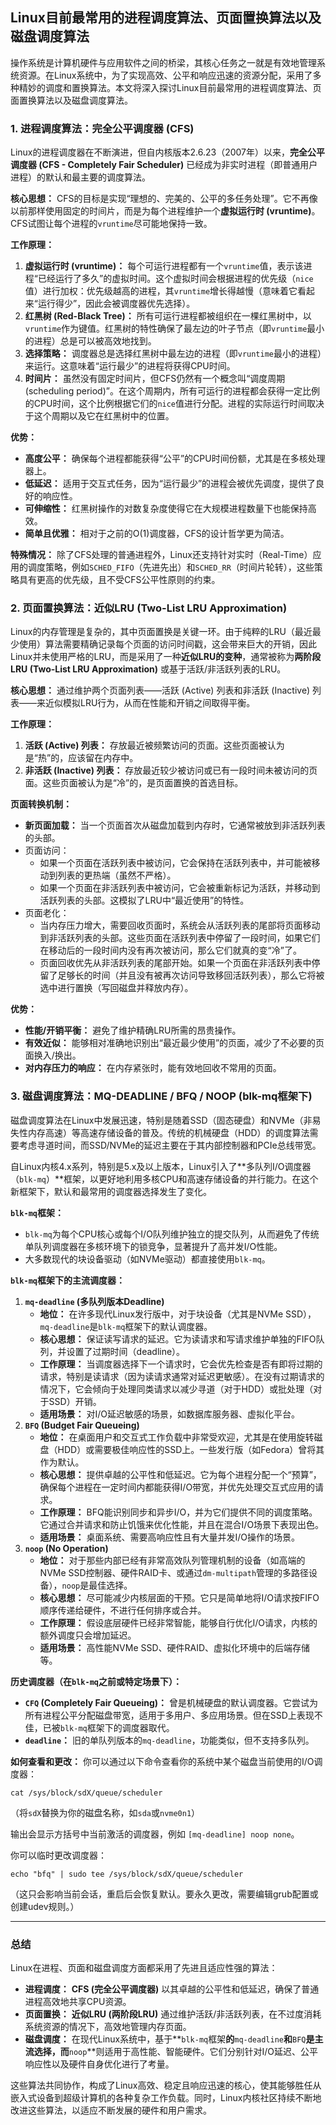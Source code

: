 ## Linux目前最常用的进程调度算法、页面置换算法以及磁盘调度算法

操作系统是计算机硬件与应用软件之间的桥梁，其核心任务之一就是有效地管理系统资源。在Linux系统中，为了实现高效、公平和响应迅速的资源分配，采用了多种精妙的调度和置换算法。本文将深入探讨Linux目前最常用的进程调度算法、页面置换算法以及磁盘调度算法。

### 1. 进程调度算法：完全公平调度器 (CFS)

Linux的进程调度器在不断演进，但自内核版本2.6.23（2007年）以来，**完全公平调度器 (CFS - Completely Fair Scheduler)** 已经成为非实时进程（即普通用户进程）的默认和最主要的调度算法。

**核心思想：** CFS的目标是实现“理想的、完美的、公平的多任务处理”。它不再像以前那样使用固定的时间片，而是为每个进程维护一个**虚拟运行时 (vruntime)**。CFS试图让每个进程的`vruntime`尽可能地保持一致。

**工作原理：**

1. **虚拟运行时 (vruntime)：** 每个可运行进程都有一个`vruntime`值，表示该进程“已经运行了多久”的虚拟时间。这个虚拟时间会根据进程的优先级（`nice`值）进行加权：优先级越高的进程，其`vruntime`增长得越慢（意味着它看起来“运行得少”，因此会被调度器优先选择）。
2. **红黑树 (Red-Black Tree)：** 所有可运行进程都被组织在一棵红黑树中，以`vruntime`作为键值。红黑树的特性确保了最左边的叶子节点（即`vruntime`最小的进程）总是可以被高效地找到。
3. **选择策略：** 调度器总是选择红黑树中最左边的进程（即`vruntime`最小的进程）来运行。这意味着“运行最少”的进程将获得CPU时间。
4. **时间片：** 虽然没有固定时间片，但CFS仍然有一个概念叫“调度周期 (scheduling period)”。在这个周期内，所有可运行的进程都会获得一定比例的CPU时间，这个比例根据它们的`nice`值进行分配。进程的实际运行时间取决于这个周期以及它在红黑树中的位置。

**优势：**

- **高度公平：** 确保每个进程都能获得“公平”的CPU时间份额，尤其是在多核处理器上。
- **低延迟：** 适用于交互式任务，因为“运行最少”的进程会被优先调度，提供了良好的响应性。
- **可伸缩性：** 红黑树操作的对数复杂度使得它在大规模进程数量下也能保持高效。
- **简单且优雅：** 相对于之前的O(1)调度器，CFS的设计哲学更为简洁。

**特殊情况：** 除了CFS处理的普通进程外，Linux还支持针对实时（Real-Time）应用的调度策略，例如`SCHED_FIFO`（先进先出）和`SCHED_RR`（时间片轮转），这些策略具有更高的优先级，且不受CFS公平性原则的约束。

### 2. 页面置换算法：近似LRU (Two-List LRU Approximation)

Linux的内存管理是复杂的，其中页面置换是关键一环。由于纯粹的LRU（最近最少使用）算法需要精确记录每个页面的访问时间戳，这会带来巨大的开销，因此Linux并未使用严格的LRU，而是采用了一种**近似LRU的变种**，通常被称为**两阶段LRU (Two-List LRU Approximation)** 或基于活跃/非活跃列表的LRU。

**核心思想：** 通过维护两个页面列表——活跃 (Active) 列表和非活跃 (Inactive) 列表——来近似模拟LRU行为，从而在性能和开销之间取得平衡。

**工作原理：**

1. **活跃 (Active) 列表：** 存放最近被频繁访问的页面。这些页面被认为是“热”的，应该留在内存中。
2. **非活跃 (Inactive) 列表：** 存放最近较少被访问或已有一段时间未被访问的页面。这些页面被认为是“冷”的，是页面置换的首选目标。

**页面转换机制：**

- **新页面加载：** 当一个页面首次从磁盘加载到内存时，它通常被放到非活跃列表的头部。
- 页面访问：
  - 如果一个页面在活跃列表中被访问，它会保持在活跃列表中，并可能被移动到列表的更热端（虽然不严格）。
  - 如果一个页面在非活跃列表中被访问，它会被重新标记为活跃，并移动到活跃列表的头部。这模拟了LRU中“最近使用”的特性。
- 页面老化：
  - 当内存压力增大，需要回收页面时，系统会从活跃列表的尾部将页面移动到非活跃列表的头部。这些页面在活跃列表中停留了一段时间，如果它们在移动后的一段时间内没有再次被访问，那么它们就真的变“冷”了。
  - 页面回收优先从非活跃列表的尾部开始。如果一个页面在非活跃列表中停留了足够长的时间（并且没有被再次访问导致移回活跃列表），那么它将被选中进行置换（写回磁盘并释放内存）。

**优势：**

- **性能/开销平衡：** 避免了维护精确LRU所需的昂贵操作。
- **有效近似：** 能够相对准确地识别出“最近最少使用”的页面，减少了不必要的页面换入/换出。
- **对内存压力的响应：** 在内存紧张时，能有效地回收不常用的页面。

### 3. 磁盘调度算法：MQ-DEADLINE / BFQ / NOOP (blk-mq框架下)

磁盘调度算法在Linux中发展迅速，特别是随着SSD（固态硬盘）和NVMe（非易失性内存高速）等高速存储设备的普及。传统的机械硬盘（HDD）的调度算法需要考虑寻道时间，而SSD/NVMe的延迟主要在于其内部控制器和PCIe总线带宽。

自Linux内核4.x系列，特别是5.x及以上版本，Linux引入了**多队列I/O调度器（`blk-mq`）**框架，以更好地利用多核CPU和高速存储设备的并行能力。在这个新框架下，默认和最常用的调度器选择发生了变化。

**`blk-mq`框架：**

- `blk-mq`为每个CPU核心或每个I/O队列维护独立的提交队列，从而避免了传统单队列调度器在多核环境下的锁竞争，显著提升了高并发I/O性能。
- 大多数现代的块设备驱动（如NVMe驱动）都直接使用`blk-mq`。

**`blk-mq`框架下的主流调度器：**

1. **`mq-deadline` (多队列版本Deadline)**
   - **地位：** 在许多现代Linux发行版中，对于块设备（尤其是NVMe SSD），`mq-deadline`是`blk-mq`框架下的默认调度器。
   - **核心思想：** 保证读写请求的延迟。它为读请求和写请求维护单独的FIFO队列，并设置了过期时间（deadline）。
   - **工作原理：** 当调度器选择下一个请求时，它会优先检查是否有即将过期的请求，特别是读请求（因为读请求通常对延迟更敏感）。在没有过期请求的情况下，它会倾向于处理同类请求以减少寻道（对于HDD）或批处理（对于SSD）开销。
   - **适用场景：** 对I/O延迟敏感的场景，如数据库服务器、虚拟化平台。
2. **`BFQ` (Budget Fair Queueing)**
   - **地位：** 在桌面用户和交互式工作负载中非常受欢迎，尤其是在使用旋转磁盘（HDD）或需要极佳响应性的SSD上。一些发行版（如Fedora）曾将其作为默认。
   - **核心思想：** 提供卓越的公平性和低延迟。它为每个进程分配一个“预算”，确保每个进程在一定时间内都能获得I/O带宽，并优先处理交互式应用的请求。
   - **工作原理：** BFQ能识别同步和异步I/O，并为它们提供不同的调度策略。它通过合并请求和防止饥饿来优化性能，并且在混合I/O场景下表现出色。
   - **适用场景：** 桌面系统、需要高响应性且有大量并发I/O操作的场景。
3. **`noop` (No Operation)**
   - **地位：** 对于那些内部已经有非常高效队列管理机制的设备（如高端的NVMe SSD控制器、硬件RAID卡、或通过`dm-multipath`管理的多路径设备），`noop`是最佳选择。
   - **核心思想：** 尽可能减少内核层面的干预。它只是简单地将I/O请求按FIFO顺序传递给硬件，不进行任何排序或合并。
   - **工作原理：** 假设底层硬件已经非常智能，能够自行优化I/O请求，内核的额外调度只会增加延迟。
   - **适用场景：** 高性能NVMe SSD、硬件RAID、虚拟化环境中的后端存储等。

**历史调度器（在`blk-mq`之前或特定场景下）：**

- **`CFQ` (Completely Fair Queueing)：** 曾是机械硬盘的默认调度器。它尝试为所有进程公平分配磁盘带宽，适用于多用户、多应用场景。但在SSD上表现不佳，已被`blk-mq`框架下的调度器取代。
- **`deadline`：** 旧的单队列版本的`mq-deadline`，功能类似，但不支持多队列。

**如何查看和更改：** 你可以通过以下命令查看你的系统中某个磁盘当前使用的I/O调度器：

```
cat /sys/block/sdX/queue/scheduler
```

（将`sdX`替换为你的磁盘名称，如`sda`或`nvme0n1`）

输出会显示方括号中当前激活的调度器，例如 `[mq-deadline] noop none`。

你可以临时更改调度器：

```
echo "bfq" | sudo tee /sys/block/sdX/queue/scheduler
```

（这只会影响当前会话，重启后会恢复默认。要永久更改，需要编辑grub配置或创建udev规则。）

------

### 总结

Linux在进程、页面和磁盘调度方面都采用了先进且适应性强的算法：

- **进程调度：** **CFS (完全公平调度器)** 以其卓越的公平性和低延迟，确保了普通进程高效地共享CPU资源。
- **页面置换：** **近似LRU (两阶段LRU)** 通过维护活跃/非活跃列表，在不过度消耗系统资源的情况下，高效地管理内存页面。
- **磁盘调度：** 在现代Linux系统中，基于**`blk-mq`框架**的**`mq-deadline`**和**`BFQ`**是主流选择，而**`noop`**则适用于高性能、智能硬件。它们分别针对I/O延迟、公平响应性以及硬件自身优化进行了考量。

这些算法共同协作，构成了Linux高效、稳定且响应迅速的核心，使其能够胜任从嵌入式设备到超级计算机的各种复杂工作负载。同时，Linux内核社区持续不断地改进这些算法，以适应不断发展的硬件和用户需求。
